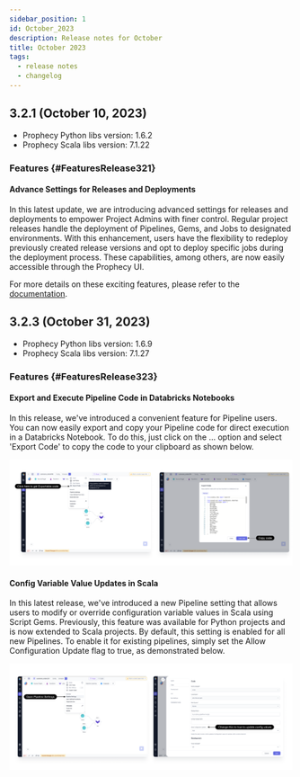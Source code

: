 ```yaml
---
sidebar_position: 1
id: October_2023
description: Release notes for October
title: October 2023
tags:
  - release notes
  - changelog
---
```


## 3.2.1 (October 10, 2023)

- Prophecy Python libs version: 1.6.2
- Prophecy Scala libs version: 7.1.22

### Features {#FeaturesRelease321}

#### Advance Settings for Releases and Deployments

In this latest update, we are introducing advanced settings for releases and deployments to empower Project Admins with finer control.
Regular project releases handle the deployment of Pipelines, Gems, and Jobs to designated environments.
With this enhancement, users have the flexibility to redeploy previously created release versions and opt to deploy specific jobs during the deployment process. These capabilities, among others, are now easily accessible through the Prophecy UI.

For more details on these exciting features, please refer to the [documentation](/docs/releases-and-deployment/releases-and-deployment.md).

## 3.2.3 (October 31, 2023)

- Prophecy Python libs version: 1.6.9
- Prophecy Scala libs version: 7.1.27

### Features {#FeaturesRelease323}

#### Export and Execute Pipeline Code in Databricks Notebooks

In this release, we've introduced a convenient feature for Pipeline users. You can now easily export and copy your Pipeline code for direct execution in a Databricks Notebook. To do this, just click on the ... option and select 'Export Code' to copy the code to your clipboard as shown below.

![Export_code](img/export_code.png)

#### Config Variable Value Updates in Scala

In this latest release, we've introduced a new Pipeline setting that allows users to modify or override configuration variable values in Scala using Script Gems. Previously, this feature was available for Python projects and is now extended to Scala projects. By default, this setting is enabled for all new Pipelines. To enable it for existing pipelines, simply set the Allow Configuration Update flag to true, as demonstrated below.

![Override_config_values](img/Override_Config_Values.png)
